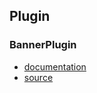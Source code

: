 ## Plugin

### BannerPlugin

* [documentation](https://webpack.js.org/plugins/banner-plugin/)
* [source](https://github.com/webpack/webpack/blob/main/lib/BannerPlugin.js)

